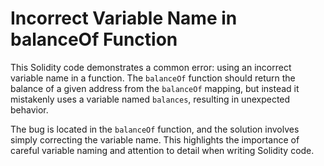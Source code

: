 # Incorrect Variable Name in balanceOf Function

This Solidity code demonstrates a common error: using an incorrect variable name in a function. The `balanceOf` function should return the balance of a given address from the `balanceOf` mapping, but instead it mistakenly uses a variable named `balances`, resulting in unexpected behavior.

The bug is located in the `balanceOf` function, and the solution involves simply correcting the variable name.  This highlights the importance of careful variable naming and attention to detail when writing Solidity code.
